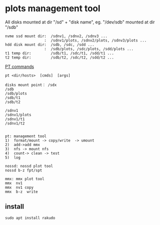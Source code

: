 # plots management tool


All disks mounted at dir  "/sd" + "disk name", eg. "/dev/sdb" mounted at dir "/sdb"  
```
nvme ssd mount dir:  /sdnv1, /sdnv2, /sdnv3 ...     
                  :  /sdnv1/plots, /sdnv2/plots, /sdnv3/plots ...   
hdd disk mount dir:  /sdb, /sdc, /sdd ...   
                  :  /sdb/plots, /sdc/plots, /sdd/plots ...    
t1 temp dir:         /sdb/t1, /sdc/t1, /sdd/t1 ...   
t2 temp dir:         /sdb/t2, /sdc/t2, /sdd/t2 ...   
```

[PT commands](https://github.com/plotgeek/pt/blob/memplot/PT.png)  
```
pt <dir/hosts>  [cmds]  [args]  
  
disks mount point： /sdx  
/sdb  
/sdb/plots  
/sdb/t1  
/sdb/t2  

/sdnv1  
/sdnv1/plots  
/sdnv1/t1  
/sdnv1/t2  


pt: management tool  
1)  format/mount -> copy/write  -> umount  
2)  add->add mmx  
3)  nfs -> mount nfs  
4)  count-> clean -> test  
5)  log  

nossd: nossd plot tool   
nossd b-z fpt/spt  

mmx: mmx plot tool   
mmx  nv1   
mmx  nv1 copy  
mmx  b-z  write  
```



## install
```
sudo apt install rakudo
```





